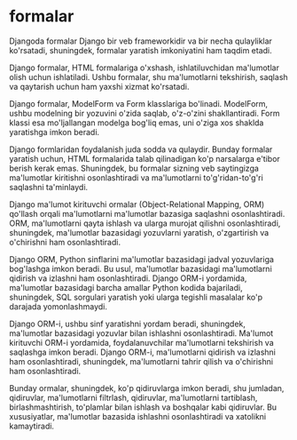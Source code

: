# formalar
Djangoda formalar
Django bir veb frameworkidir va bir necha qulayliklar ko'rsatadi, shuningdek, formalar yaratish imkoniyatini ham taqdim etadi.

Django formalar, HTML formalariga o'xshash, ishlatiluvchidan ma'lumotlar olish uchun ishlatiladi. Ushbu formalar, shu ma'lumotlarni tekshirish, saqlash va qaytarish uchun ham yaxshi xizmat ko'rsatadi.

Django formalar, ModelForm va Form klasslariga bo'linadi. ModelForm, ushbu modelning bir yozuvini o'zida saqlab, o'z-o'zini shakllantiradi. Form klassi esa mo'ljallangan modelga bog'liq emas, uni o'ziga xos shaklda yaratishga imkon beradi.

Django formlaridan foydalanish juda sodda va qulaydir. Bunday formalar yaratish uchun, HTML formalarida talab qilinadigan ko'p narsalarga e'tibor berish kerak emas. Shuningdek, bu formalar sizning veb saytingizga ma'lumotlar kiritishni osonlashtiradi va ma'lumotlarni to'g'ridan-to'g'ri saqlashni ta'minlaydi.

Django ma'lumot kirituvchi ormalar (Object-Relational Mapping, ORM) qo'llash orqali ma'lumotlarni ma'lumotlar bazasiga saqlashni osonlashtiradi. ORM, ma'lumotlarni qayta ishlash va ularga murojat qilishni osonlashtiradi, shuningdek, ma'lumotlar bazasidagi yozuvlarni yaratish, o'zgartirish va o'chirishni ham osonlashtiradi.

Django ORM, Python sinflarini ma'lumotlar bazasidagi jadval yozuvlariga bog'lashga imkon beradi. Bu usul, ma'lumotlar bazasidagi ma'lumotlarni qidirish va izlashni ham osonlashtiradi. Django ORM-i yordamida, ma'lumotlar bazasidagi barcha amallar Python kodida bajariladi, shuningdek, SQL sorgulari yaratish yoki ularga tegishli masalalar ko'p darajada yomonlashmaydi.

Django ORM-i, ushbu sinf yaratishni yordam beradi, shuningdek, ma'lumotlar bazasidagi yozuvlar bilan ishlashni osonlashtiradi. Ma'lumot kirituvchi ORM-i yordamida, foydalanuvchilar ma'lumotlarni tekshirish va saqlashga imkon beradi. Django ORM-i, ma'lumotlarni qidirish va izlashni ham osonlashtiradi, shuningdek, ma'lumotlarni tahrir qilish va o'chirishni ham osonlashtiradi.

Bunday ormalar, shuningdek, ko'p qidiruvlarga imkon beradi, shu jumladan, qidiruvlar, ma'lumotlarni filtrlash, qidiruvlar, ma'lumotlarni tartiblash, birlashmashtirish, to'plamlar bilan ishlash va boshqalar kabi qidiruvlar. Bu xususiyatlar, ma'lumotlar bazasida ishlashni osonlashtiradi va xatolikni kamaytiradi.
